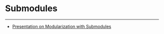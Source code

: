 # Submodules


---

 * [Presentation on Modularization with Submodules](https://kapitel26.github.io/assets/2010-10-20-submodules-subtrees-lehmanns/Lehmannsvortrag.pdf)